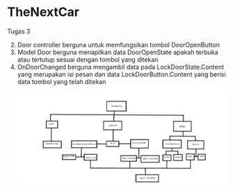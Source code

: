 # TheNextCar
Tugas 3

2. Door controller berguna untuk memfungsikan tombol DoorOpenButton
3. Model Door berguna menapilkan data DoorOpenState apakah terbuka atau tertutup sesuai dengan tombol yang ditekan
4. OnDoorChanged berguna mengambil data pada LockDoorState.Content yang merupakan isi pesan dan data LockDoorButton.Content yang berisi data tombol yang telah ditekan
![alt text](https://github.com/Muhammad-Ridho-Herprabowo/TheNextCar/blob/main/DiacgramClass.JPG)
